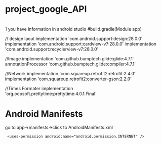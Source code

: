 # project_google_API

#
1 you have information in android studio 
#build.gradle(Module app)

// design laout
    implementation 'com.android.support:design:28.0.0'
    implementation 'com.android.support:cardview-v7:28.0.0'
    implementation 'com.android.support:recyclerview-v7:28.0.0'

//Image
    implementation 'com.github.bumptech.glide:glide:4.7.1'
    annotationProcessor 'com.github.bumptech.glide:compiler:4.7.1'

//Network
    implementation 'com.squareup.retrofit2:retrofit:2.4.0'
    implementation 'com.squareup.retrofit2:converter-gson:2.2.0'

//Times Formater
    implementation 'org.ocpsoft.prettytime:prettytime:4.0.1.Final'

# Android Manifests
 go to app->manifests->click to AndroidManifests.xml
 
     <uses-permission android:name="android.permission.INTERNET" />
